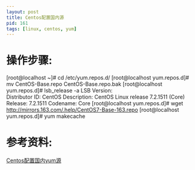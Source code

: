 ```yaml
---
layout: post
title: Centos配置国内源
pid: 161
tags: [linux, centos, yum]
---
```

# 操作步骤:

[root@localhost ~]# cd /etc/yum.repos.d/
[root@localhost yum.repos.d]# mv CentOS-Base.repo CentOS-Base.repo.bak
[root@localhost yum.repos.d]# lsb_release -a
LSB Version:	
Distributor ID:	CentOS
Description:	CentOS Linux release 7.2.1511 (Core) 
Release:	7.2.1511
Codename:	Core
[root@localhost yum.repos.d]# wget http://mirrors.163.com/.help/CentOS7-Base-163.repo
[root@localhost yum.repos.d]# yum makecache


# 参考资料: 

[Centos配置国内yum源](http://blog.chinaunix.net/uid-23683795-id-3477603.html)
